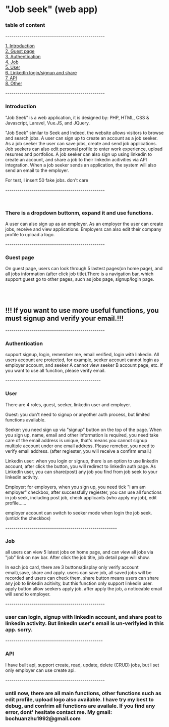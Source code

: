 <h1>"Job seek" (web app)</h1>
<h3>table of content</h3>
<p>-------------------------------------------------</p>
<a href="#intro">1. Introduction</a><br>
<a href="#guest">2. Guest page</a><br>
<a href="#auth">3. Authentication</a><br>
<a href="#job">4. Job</a><br>
<a href="#user">5. User</a><br>
<a href="#linkedin">6. LinkedIn login/signup and share</a><br>
<a href="#api">7. API</a> <br>
<a href="#other">8. Other</a>
<p>-------------------------------------------------</p>
<h3 id="intro">Introduction</h3>
<p>"Job Seek" is a web application, it is designed by: PHP, HTML, CSS & Javascript, Laravel, Vue.JS, and JQuery.</p>
<p>"Job Seek" similar to Seek and Indeed, the website allows visitors to browse and search jobs. A user can sign up to create an account as a job seeker. As a job seeker the user can save jobs, create and send job applications. Job seekers can also edit personal profile to enter work experience, upload resumes and portfolios. A job seeker can also sign up using linkedin to create an account, and share a job to their linkedin acitivities via API integration. When a job seeker sends an application, the system will also send an email to the employer.</p>
<p>For test, I insert 50 fake jobs. don't care</p>

<p>-------------------------------------------------</p>
<br>
<h3>There is a dropdown buttonm, expand it and use functions.</h3>
<p>A user can also sign up as an employer. As an employer the user can create jobs, receive and view applications. Employers can also edit their company profile to upload a logo.</p>



<p>-------------------------------------------------</p>


<h3 id="guest">Guest page</h3>
<p>On guest page, users can look through 5 lastest pages(on home page), and all jobs information (after click job title).There is a navigation bar, which support guest go to other pages, such as jobs page, signup/login page. </p><br><br><h2>!!! If you want to use more useful functions, you must signup and verify your email.!!!</h2>

<p>-------------------------------------------------</p>

<h3 id="auth">Authentication</h3>
<p>support signup, login, remember me, email verified, login with linkedin. All users account are protected, for example, seeker account cannot login as employer account, and seeker A cannot view seeker B account page, etc. If you want to use all function, please verify email.</p>
<p>-----------------------------------------------</p>
<h3 id="user">User</h3>
<p>There are 4 roles, guest, seeker, linkedin user and employer.</p>
<p>Guest: you don't need to signup or anyother auth process, but limited functions available.</p>
<p>Seeker: you need sign up via "signup" button on the top of the page. When you sign up, name, email and other information is required, you need take care of the email address is unique, that's means you cannot signup multiple account under one email address. Please remeber, you need to verify email address. (after regiester, you will receive a confirm email.)</p>
<p>Linkedin user: when you login or signup, there is an option to use linkedin account, after click the button, you will redirect to linkedIn auth page. As LinkedIn user, you can share(post) any job you find from job seek to your linkedin activity.</p>
<p>Employer: for employers, when you sign up, you need tick "I am am employer" checkbox, after successfully regiester, you can use all functions in job seek, including post job, check applicants (who apply my job), edit profile......</p>
<p>employer account can switch to seeker mode when login the job seek.(untick the checkbox)</p>

<p>-------------------------------------------------------</p>

<h3 id="job">Job</h3>
<p>all users can view 5 latest jobs on home page, and can view all jobs via "job" link on nav bar. After click the job title, job detail page will show.</p>
<p>In each job card, there are 3 buttons(display only verify account email),save, share and apply. users can save job, all saved jobs will be recorded and users can check them. share button means users can share any job to linkedin acitivity, but this function only support linkedin user. apply button allow seekers apply job. after apply the job, a noticeable email will send to employer.</p>
<p>-------------------------------------------------</p>
<p><h3 id="linkedin">user can login, signup with linkedin account, and share post to linkedin activity. But linkedin user's email is un-verifyied in this app. sorry.</h3></p>

<p>------------------------------------------------</p>
<h3>API</h3>
<p>I have built api, support create, read, update, delete (CRUD) jobs, but I set only employer can use create api.</p>
<p>-------------------------------------------------</p>
<h3 id="other">until now, there are all main functions, other functions such as edit profile, upload logo also available. I have try my best to debug, and confrim all functions are availale. If you find any error, dont' hesitate contact me. My gmail: bochuanzhu1992@gmail.com </h3>
